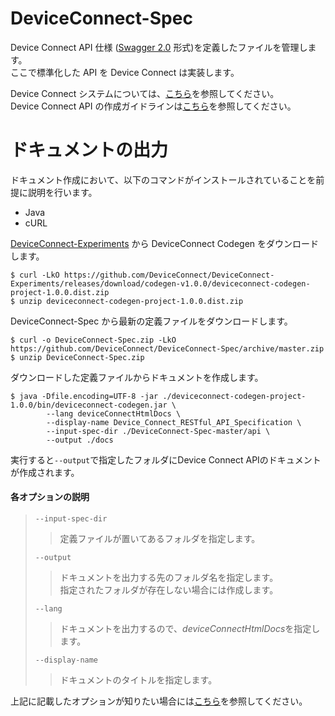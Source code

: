 # DeviceConnect-Spec
Device Connect API 仕様 ([Swagger 2.0](http://swagger.io/specification/) 形式)を定義したファイルを管理します。<br>
ここで標準化した API を Device Connect は実装します。

Device Connect システムについては、[こちら](https://github.com/DeviceConnect/DeviceConnect-Docs)を参照してください。<br>
Device Connect API の作成ガイドラインは[こちら](https://github.com/DeviceConnect/DeviceConnect-Docs/wiki/Specification-Api-Guidelines)を参照してください。


# ドキュメントの出力
ドキュメント作成において、以下のコマンドがインストールされていることを前提に説明を行います。

* Java
* cURL

[DeviceConnect-Experiments](https://github.com/DeviceConnect/DeviceConnect-Experiments) から DeviceConnect Codegen をダウンロードします。

```
$ curl -LkO https://github.com/DeviceConnect/DeviceConnect-Experiments/releases/download/codegen-v1.0.0/deviceconnect-codegen-project-1.0.0.dist.zip
$ unzip deviceconnect-codegen-project-1.0.0.dist.zip
```

DeviceConnect-Spec から最新の定義ファイルをダウンロードします。

```
$ curl -o DeviceConnect-Spec.zip -LkO https://github.com/DeviceConnect/DeviceConnect-Spec/archive/master.zip
$ unzip DeviceConnect-Spec.zip
```

ダウンロードした定義ファイルからドキュメントを作成します。

```
$ java -Dfile.encoding=UTF-8 -jar ./deviceconnect-codegen-project-1.0.0/bin/deviceconnect-codegen.jar \
        --lang deviceConnectHtmlDocs \
        --display-name Device_Connect_RESTful_API_Specification \
        --input-spec-dir ./DeviceConnect-Spec-master/api \
        --output ./docs
```

実行すると`--output`で指定したフォルダにDevice Connect APIのドキュメントが作成されます。

#### 各オプションの説明

> `--input-spec-dir`
> > 定義ファイルが置いてあるフォルダを指定します。
>
> `--output`
> > ドキュメントを出力する先のフォルダ名を指定します。<br>
> > 指定されたフォルダが存在しない場合には作成します。
> 
> `--lang`
> > ドキュメントを出力するので、*deviceConnectHtmlDocs*を指定します。
> 
> `--display-name`
> > ドキュメントのタイトルを指定します。

上記に記載したオプションが知りたい場合には[こちら](https://github.com/DeviceConnect/DeviceConnect-Experiments/tree/master/DeviceConnectCodegen)を参照してください。

